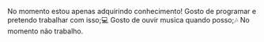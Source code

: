No momento estou apenas adquirindo conhecimento!
Gosto de programar e pretendo trabalhar com isso;💻
Gosto de ouvir musica quando posso;🎶
No momento não trabalho.
